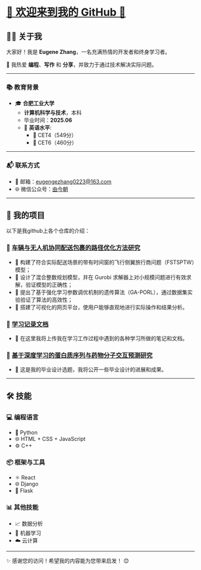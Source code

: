 # [🌟 欢迎来到我的 GitHub 👋](https://github.com/eugenezhang0223)

## 👨‍💻 关于我

大家好！我是 **Eugene Zhang**，一名充满热情的开发者和终身学习者。

🎯 我热爱 **编程**、**写作** 和 **分享**，并致力于通过技术解决实际问题。

---

### 📚 教育背景

- 🎓 **合肥工业大学**
  - **计算机科学与技术**，本科
  - 毕业时间：**2025.06**
  - 🌟 **英语水平**:
    - 📝 CET4（549分）
    - 📝 CET6（460分）

---

### 📬 联系方式

- 📧 邮箱：[eugengezhang0223@163.com](mailto:eugengezhang0223@163.com)
- 🌐 微信公众号：[由今朝](https://mp.weixin.qq.com/mp/profile_ext?action=home&__biz=Mzg4MzcxMjIzMQ==)

---

## 💼 我的项目

以下是我github上各个仓库的介绍：

### 🚀 **[车辆与无人机协同配送包裹的路径优化方法研究](https://github.com/eugenezhang0223/VehicleDroneCollabDeliveryOptimization)**

- 🔹 构建了符合实际配送场景的带有时间窗的飞行侧翼旅行商问题（FSTSPTW）模型；
- 🔹 设计了混合整数规划模型，并在 Gurobi 求解器上对小规模问题进行有效求解，验证模型的正确性；
- 🔹 提出了基于强化学习参数调优机制的遗传算法（GA-PORL），通过数据集实验验证了算法的高效性；
- 🔹 搭建了可视化的网页平台，使用户能够直观地进行实际操作和结果分析。

### 📝 **[学习记录文档](https://github.com/eugenezhang0223/eugenezhang-StudyNotes)**

- 🔹 在这里我将上传我在学习工作过程中遇到的各种学习所做的笔记和文档。

### 🧬 **[基于深度学习的蛋白质序列与药物分子交互预测研究](https://github.com/eugenezhang0223/ProteinDrugInteraction-DL)**

- 🔹 这是我的毕业设计选题，我将公开一些毕业设计的进展和成果。

---

## 🛠️ 技能

### 💻 编程语言

- 🐍 Python
- 🌐 HTML + CSS + JavaScript
- ⚙️ C++

### 📦 框架与工具

- ⚛️ React
- 🌐 Django
- 🔧 Flask

### 📊 其他技能

- 📈 数据分析
- 🤖 机器学习
- ☁️ 云计算

---

✨ 感谢您的访问！希望我的内容能为您带来启发！ 😊
